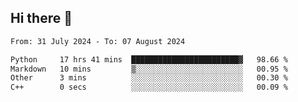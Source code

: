 ## Hi there 👋

<!--
**Bojupi/Bojupi** is a ✨ _special_ ✨ repository because its `README.md` (this file) appears on your GitHub profile.

Here are some ideas to get you started:

- 🔭 I’m currently working on ...
- 🌱 I’m currently learning ...
- 👯 I’m looking to collaborate on ...
- 🤔 I’m looking for help with ...
- 💬 Ask me about ...
- 📫 How to reach me: ...
- 😄 Pronouns: ...
- ⚡ Fun fact: ...
-->

<!--START_SECTION:waka-->

```txt
From: 31 July 2024 - To: 07 August 2024

Python     17 hrs 41 mins  ████████████████████████▓   98.66 %
Markdown   10 mins         ▒░░░░░░░░░░░░░░░░░░░░░░░░   00.95 %
Other      3 mins          ░░░░░░░░░░░░░░░░░░░░░░░░░   00.30 %
C++        0 secs          ░░░░░░░░░░░░░░░░░░░░░░░░░   00.09 %
```

<!--END_SECTION:waka-->
